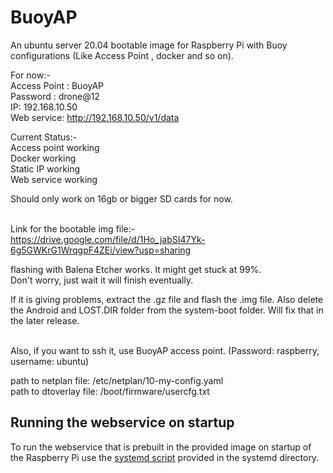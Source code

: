# BuoyAP
An ubuntu server 20.04 bootable image for Raspberry Pi with Buoy configurations (Like Access Point , docker and so on). 

For now:-<br/>
Access Point : BuoyAP <br/>
Password : drone@12 <br/>
IP: 192.168.10.50<br/>
Web service: http://192.168.10.50/v1/data

Current Status:-<br/>
Access point working<br/>
Docker working<br/>
Static IP working<br/>
Web service working<br/>

Should only work on 16gb or bigger SD cards for now. <br/><br/>

Link for the bootable img file:- <br/>
https://drive.google.com/file/d/1Ho_jabSI47Yk-6g5GWKrG1WrqgpF4ZEi/view?usp=sharing<br/>

flashing with Balena Etcher works. It might get stuck at 99%.<br/> 
Don't worry, just wait it will finish eventually.<br/>

If it is giving problems, extract the .gz file and flash the .img file.
Also delete the Android and LOST.DIR folder from the system-boot folder. Will fix that in the later release.<br/><br/>

Also, if you want to ssh it, use BuoyAP access point. (Password: raspberry, username: ubuntu)

path to netplan file: /etc/netplan/10-my-config.yaml<br/>
path to dtoverlay file: /boot/firmware/usercfg.txt<br/>

## Running the webservice on startup
To run the webservice that is prebuilt in the provided image on startup of the Raspberry Pi use the [systemd script](./systemd/buoy-web-service.service) provided in the systemd directory.
